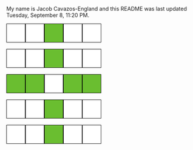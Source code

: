 My name is Jacob Cavazos-England and this README was last updated Tuesday, September 8, 11:20 PM.

![dead](.&#x2F;assets&#x2F;dead.png)![dead](.&#x2F;assets&#x2F;dead.png)![live](.&#x2F;assets&#x2F;live.png)![dead](.&#x2F;assets&#x2F;dead.png)![dead](.&#x2F;assets&#x2F;dead.png)  

![dead](.&#x2F;assets&#x2F;dead.png)![dead](.&#x2F;assets&#x2F;dead.png)![live](.&#x2F;assets&#x2F;live.png)![dead](.&#x2F;assets&#x2F;dead.png)![dead](.&#x2F;assets&#x2F;dead.png)  

![live](.&#x2F;assets&#x2F;live.png)![live](.&#x2F;assets&#x2F;live.png)![dead](.&#x2F;assets&#x2F;dead.png)![live](.&#x2F;assets&#x2F;live.png)![live](.&#x2F;assets&#x2F;live.png)  

![dead](.&#x2F;assets&#x2F;dead.png)![dead](.&#x2F;assets&#x2F;dead.png)![live](.&#x2F;assets&#x2F;live.png)![dead](.&#x2F;assets&#x2F;dead.png)![dead](.&#x2F;assets&#x2F;dead.png)  

![dead](.&#x2F;assets&#x2F;dead.png)![dead](.&#x2F;assets&#x2F;dead.png)![live](.&#x2F;assets&#x2F;live.png)![dead](.&#x2F;assets&#x2F;dead.png)![dead](.&#x2F;assets&#x2F;dead.png)  
